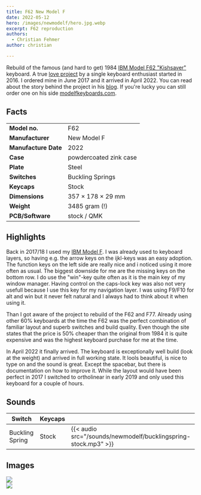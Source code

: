 ```yaml
---
title: F62 New Model F
date: 2022-05-12
hero: /images/newmodelf/hero.jpg.webp
excerpt: F62 reproduction
authors:
  - Christian Fehmer
author: christian

---
```


Rebuild of the famous (and hard to get) 1984 [IBM Model F62 "Kishsaver"](https://www.youtube.com/watch?v=nlbbBvS8wVY) keyboard. A true [love project](https://www.modelfkeyboards.com/about/) by a single keyboard enthusiast started in 2016. I ordered mine in June 2017 and it arrived in April 2022. You can read about the story behind the project in his [blog](https://www.modelfkeyboards.com/blog/). If you're lucky you can still order one on his side [modelfkeyboards.com](https://www.modelfkeyboards.com/).


## Facts 

| | |
|---------------------|-----------------------------------------------------------------------------------------------|
| **Model no.** | F62 |
| **Manufacturer** | New Model F |
| **Manufacture Date** | 2022 |
| **Case** | powdercoated zink case |
| **Plate** | Steel |
| **Switches** | Buckling Springs |
| **Keycaps** | Stock |
| **Dimensions** | 357 × 178 × 29 mm |
| **Weight** | 3485 gram (!) |
| **PCB/Software** | stock / QMK |


## Highlights

Back in 2017/18 I used my [IBM Model F](/post/2020-04-03-ibm-5150-model-f-xt/). I was already used to keyboard layers, so having e.g. the arrow keys on the ijkl-keys was an easy adoption. The function keys on the left side are really nice and i noticed using it more often as usual. The biggest downside for me are the missing keys on the bottom row. I do use the "win"-key quite often as it is the main key of my window manager. Having control on the caps-lock key was also not very usefull because I use this key for my navigation layer. I was using F9/F10 for alt and win but it never felt natural and I always had to think about it when using it.

Than I got aware of the project to rebuild of the F62 and F77. Already using other 60% keyboards at the time the F62 was the perfect combination of familiar layout and superb switches and build quality. Even though the site states that the price is 50% cheaper than the original from 1984 it is quite expensive and was the highest keyboard purchase for me at the time. 

In April 2022 it finally arrived. The keyboard is exceptionally well build (look at the weight) and arrived in full working state. It lools beautiful, is nice to type on and the sound is great. Except the spacebar, but there is documentation on how to improve it. While the layout would have been perfect in 2017 I switched to ortholinear in early 2019 and only used this keyboard for a couple of hours. 

## Sounds

| Switch | Keycaps ||
|----------|-----------|--|
| Buckling Spring | Stock | {{< audio src="/sounds/newmodelf/bucklingspring-stock.mp3" >}} 

## Images
<div class="Image__Large">
  <img src="/images/newmodelf/1.jpg.webp"  />
</div>

<div class="Image__Large">
  <img src="/images/newmodelf/2.jpg.webp"  />
</div>